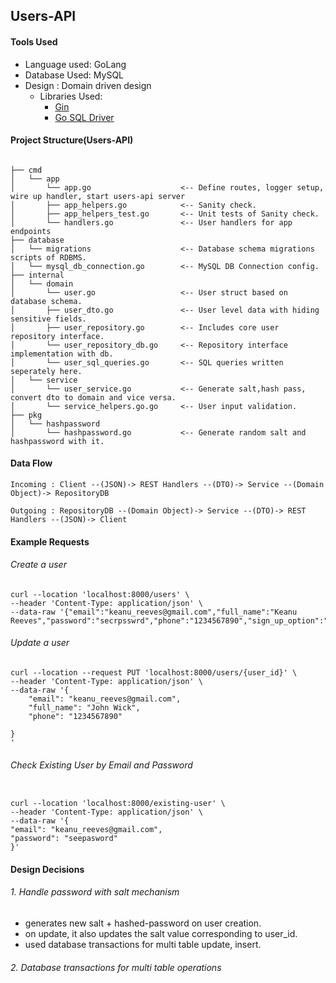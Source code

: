 ## Users-API

#### Tools Used

* Language used: GoLang
* Database Used: MySQL
* Design       : Domain driven design
  * Libraries Used:
    * [Gin](https://github.com/gin-gonic/gin)
    * [Go SQL Driver](https://github.com/go-sql-driver/mysql)

#### Project Structure(Users-API)
```

├── cmd
│   └── app
│       └── app.go                    <-- Define routes, logger setup, wire up handler, start users-api server
│       ├── app_helpers.go            <-- Sanity check.
│       ├── app_helpers_test.go       <-- Unit tests of Sanity check.
│       └── handlers.go               <-- User handlers for app endpoints
├── database
│   └── migrations                    <-- Database schema migrations scripts of RDBMS.
│   └── mysql_db_connection.go        <-- MySQL DB Connection config.
├── internal
│   └── domain
│       └── user.go                   <-- User struct based on database schema.
│       ├── user_dto.go               <-- User level data with hiding sensitive fields.
│       ├── user_repository.go        <-- Includes core user repository interface.
│       └── user_repository_db.go     <-- Repository interface implementation with db.
│       └── user_sql_queries.go       <-- SQL queries written seperately here.
│   └── service
│       └── user_service.go           <-- Generate salt,hash pass, convert dto to domain and vice versa.
│       └── service_helpers.go.go     <-- User input validation.
├── pkg
│   └── hashpassword
│       └── hashpassword.go           <-- Generate random salt and hashpassword with it.
```


#### Data Flow

    Incoming : Client --(JSON)-> REST Handlers --(DTO)-> Service --(Domain Object)-> RepositoryDB

    Outgoing : RepositoryDB --(Domain Object)-> Service --(DTO)-> REST Handlers --(JSON)-> Client


#### Example Requests

###### Create a user

```
curl --location 'localhost:8000/users' \
--header 'Content-Type: application/json' \
--data-raw '{"email":"keanu_reeves@gmail.com","full_name":"Keanu Reeves","password":"secrpsswrd","phone":"1234567890","sign_up_option":"general"}'
```

###### Update a user

```
curl --location --request PUT 'localhost:8000/users/{user_id}' \
--header 'Content-Type: application/json' \
--data-raw '{
	"email": "keanu_reeves@gmail.com",
	"full_name": "John Wick",
    "phone": "1234567890"
	
}
'
```

###### Check Existing User by Email and Password

```

curl --location 'localhost:8000/existing-user' \
--header 'Content-Type: application/json' \
--data-raw '{
"email": "keanu_reeves@gmail.com",
"password": "seepasword"
}'

```

#### Design Decisions

###### 1. Handle password with salt mechanism

* generates new salt + hashed-password on user creation.
* on update, it also updates the salt value corresponding to user_id.
* used database transactions for multi table update, insert.

###### 2. Database transactions for multi table operations
